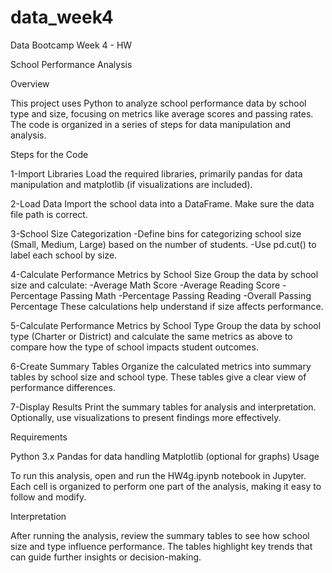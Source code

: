 # data_week4
Data Bootcamp Week 4 - HW

School Performance Analysis

Overview

This project uses Python to analyze school performance data by school type and size, focusing on metrics like average scores and passing rates. The code is organized in a series of steps for data manipulation and analysis.

Steps for the Code

1-Import Libraries
Load the required libraries, primarily pandas for data manipulation and matplotlib (if visualizations are included).

2-Load Data
Import the school data into a DataFrame. Make sure the data file path is correct.

3-School Size Categorization
-Define bins for categorizing school size (Small, Medium, Large) based on the number of students.
-Use pd.cut() to label each school by size.

4-Calculate Performance Metrics by School Size
Group the data by school size and calculate:
-Average Math Score
-Average Reading Score
-Percentage Passing Math
-Percentage Passing Reading
-Overall Passing Percentage
These calculations help understand if size affects performance.

5-Calculate Performance Metrics by School Type
Group the data by school type (Charter or District) and calculate the same metrics as above to compare how the type of school impacts student outcomes.

6-Create Summary Tables
Organize the calculated metrics into summary tables by school size and school type. These tables give a clear view of performance differences.

7-Display Results
Print the summary tables for analysis and interpretation. Optionally, use visualizations to present findings more effectively.


Requirements

Python 3.x
Pandas for data handling
Matplotlib (optional for graphs)
Usage

To run this analysis, open and run the HW4g.ipynb notebook in Jupyter. Each cell is organized to perform one part of the analysis, making it easy to follow and modify.

Interpretation

After running the analysis, review the summary tables to see how school size and type influence performance. The tables highlight key trends that can guide further insights or decision-making.
